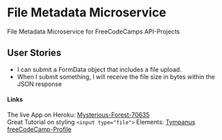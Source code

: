 # File Metadata Microservice
File Metadata Microservice for FreeCodeCamps API-Projects

## User Stories
- I can submit a FormData object that includes a file upload.  
- When I submit something, I will receive the file size in bytes within the JSON response  

#### Links
The live App on Heroku: [Mysterious-Forest-70635](https://mysterious-forest-70635.herokuapp.com)  
Great Tutorial on styling `<input type="file">` Elements:
[Tympanus](https://tympanus.net/codrops/2015/09/15/styling-customizing-file-inputs-smart-way/)  
[freeCodeCamp-Profile](https://www.freecodecamp.com/sehrone)  

